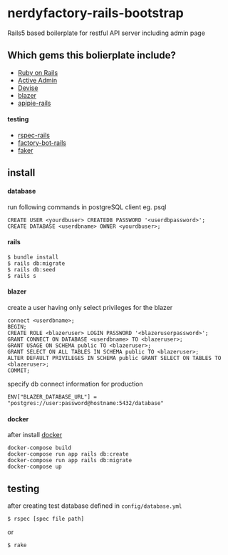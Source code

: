 # nerdyfactory-rails-bootstrap
Rails5 based boilerplate for restful API server including admin page

## Which gems this bolierplate include?

- [Ruby on Rails](https://github.com/rails/rails)
- [Active Admin](http://activeadmin.info/)
- [Devise](https://github.com/plataformatec/devise)
- [blazer](https://github.com/ankane/blazer)
- [apipie-rails](https://github.com/Apipie/apipie-rails)

#### testing
- [rspec-rails](https://github.com/rspec/rspec-rails)
- [factory-bot-rails](https://github.com/thoughtbot/factory_bot_rails)
- [faker](https://github.com/stympy/faker)

## install
#### database
run following commands in postgreSQL client eg. psql
```
CREATE USER <yourdbuser> CREATEDB PASSWORD '<userdbpassword>';
CREATE DATABASE <userdbname> OWNER <yourdbuser>;
```

#### rails 
```
$ bundle install
$ rails db:migrate
$ rails db:seed
$ rails s
```

#### blazer
create a user having only select privileges for the blazer
```
connect <userdbname>;
BEGIN;
CREATE ROLE <blazeruser> LOGIN PASSWORD '<blazeruserpassword>';
GRANT CONNECT ON DATABASE <userdbname> TO <blazeruser>;
GRANT USAGE ON SCHEMA public TO <blazeruser>;
GRANT SELECT ON ALL TABLES IN SCHEMA public TO <blazeruser>;
ALTER DEFAULT PRIVILEGES IN SCHEMA public GRANT SELECT ON TABLES TO <blazeruser>;
COMMIT;
```

specify db connect information for production
```
ENV["BLAZER_DATABASE_URL"] = "postgres://user:password@hostname:5432/database"
```

#### docker
after install [docker](https://docs.docker.com/engine/installation/)
```
docker-compose build
docker-compose run app rails db:create
docker-compose run app rails db:migrate
docker-compose up
```

## testing
after creating test database defined in `config/database.yml`
```
$ rspec [spec file path]
```
or
```
$ rake
```
